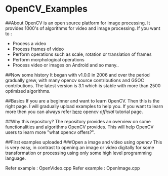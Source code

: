 # OpenCV_Examples
##About 
OpenCV is an open source platform for image processing. It provides 1000's of algorithms for video and image processing. If you want to :
* Process a video
* Process frames of video
* Perform operations such as scale, rotation or translation of frames
* Perform morphological operations
* Process video or images on Android
and so many..

##Now some history
It began with v1.0.0 in 2006 and over the period gradually grew, with many opencv source contributions and GSOC contributions. The latest version is 3.1 which is stable with more than 2500 optimized algorithms.

##Basics 
If you are a beginner and want to learn OpenCV. Then this is the right page. I will gradually upload examples to help you. If you want to learn more then you can always refer [here](http://docs.opencv.org/3.0-beta/doc/tutorials/tutorials.html) opencv _official_ tutorial page. 

##Why this repository?
The repository provides an overview on some functionalities and algorithms OpenCV provides. This will help OpenCV users 
to learn more "what opencv offers?".

##First examples uploaded
###Open a image and video using opencv
This is very easy, in contrast to opening an image or video digitally for some transformation or processing using only some high level programming language.
 
Refer example : OpenVideo.cpp
Refer example : OpenImage.cpp




